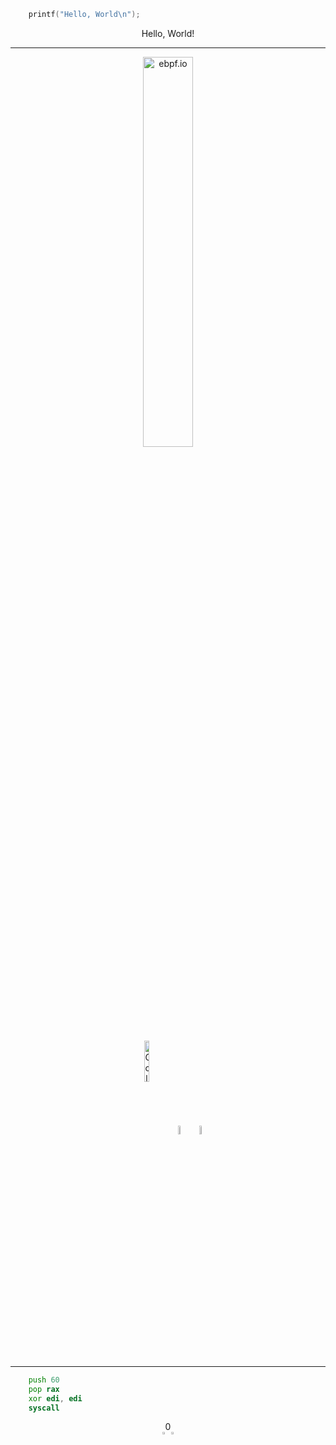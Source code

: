 ```c
    printf("Hello, World\n");
```
<p align="center">Hello, World!</p>

---

<!--
<p align="center">
  <img align="center" src="https://ebpf.io/static/logo-big-9cf8920e80cdc57e6ea60825ebe287ca.png" alt="ebpf.io" width="40%">
</p>
-->

<p align="center">
  <img align="center" src="https://user-images.githubusercontent.com/3372117/122766948-7d98b380-d278-11eb-8b68-dc5d9bac0915.png" alt="ebpf.io" width="40%">
</p>


<p align="center">
  <img align="center" src="https://upload.wikimedia.org/wikipedia/commons/0/05/Go_Logo_Blue.svg" alt="Golang" width="13%">
  <img align="center" src="https://upload.wikimedia.org/wikipedia/commons/thumb/1/18/C_Programming_Language.svg/800px-C_Programming_Language.svg.png" alt="C" width="6%">
  <img align="center" src="https://hackr.io/tutorials/learn-assembly-language/logo/logo-assembly-language?ver=1603208610" alt="ASM" width="6%">
</p>

---

```asm
    push 60
    pop rax
    xor edi, edi
    syscall
```

<p align="center">
  0
  </br>
  <a href="https://www.linkedin.com/in/geyslan/"><img align="center" alt="Geyslan's Linkedin" width="2%" src="https://raw.githubusercontent.com/peterthehan/peterthehan/master/assets/linkedin.svg"/></a>
  <a href="https://twitter.com/ggeyslan"><img align="center" src="https://raw.githubusercontent.com/peterthehan/peterthehan/master/assets/twitter.svg" alt="Twitter" title="Twitter" width="2%"></a>  
</p>
